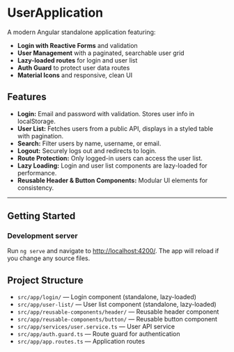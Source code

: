 # UserApplication

A modern Angular standalone application featuring:

- **Login with Reactive Forms** and validation
- **User Management** with a paginated, searchable user grid
- **Lazy-loaded routes** for login and user list
- **Auth Guard** to protect user data routes
- **Material Icons** and responsive, clean UI


## Features

- **Login:** Email and password with validation. Stores user info in localStorage.
- **User List:** Fetches users from a public API, displays in a styled table with pagination.
- **Search:** Filter users by name, username, or email.
- **Logout:** Securely logs out and redirects to login.
- **Route Protection:** Only logged-in users can access the user list.
- **Lazy Loading:** Login and user list components are lazy-loaded for performance.
- **Reusable Header & Button Components:** Modular UI elements for consistency.

---

## Getting Started

### Development server

Run `ng serve` and navigate to [http://localhost:4200/](http://localhost:4200/). The app will reload if you change any source files.


## Project Structure

- `src/app/login/` — Login component (standalone, lazy-loaded)
- `src/app/user-list/` — User list component (standalone, lazy-loaded)
- `src/app/reusable-components/header/` — Reusable header component
- `src/app/reusable-components/button/` — Reusable button component
- `src/app/services/user.service.ts` — User API service
- `src/app/auth.guard.ts` — Route guard for authentication
- `src/app/app.routes.ts` — Application routes

